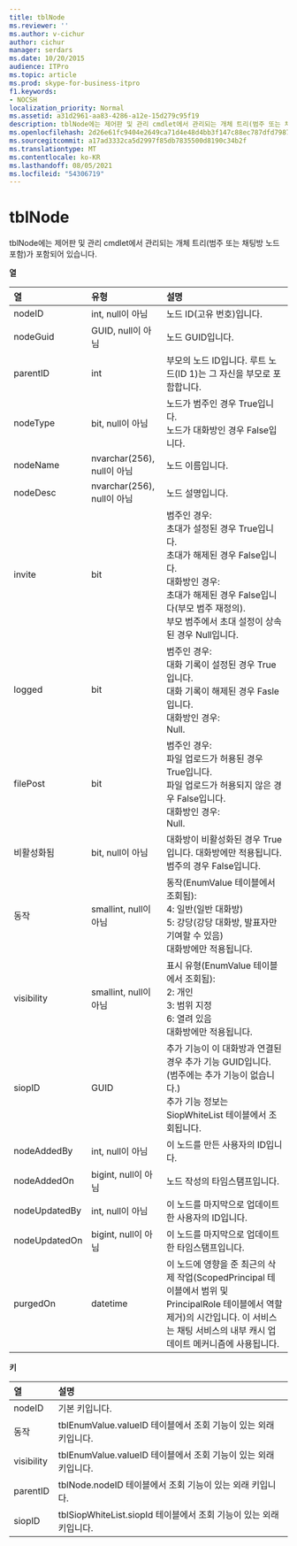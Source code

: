 ```yaml
---
title: tblNode
ms.reviewer: ''
ms.author: v-cichur
author: cichur
manager: serdars
ms.date: 10/20/2015
audience: ITPro
ms.topic: article
ms.prod: skype-for-business-itpro
f1.keywords:
- NOCSH
localization_priority: Normal
ms.assetid: a31d2961-aa83-4286-a12e-15d279c95f19
description: tblNode에는 제어판 및 관리 cmdlet에서 관리되는 개체 트리(범주 또는 채팅방 노드 포함)가 포함되어 있습니다.
ms.openlocfilehash: 2d26e61fc9404e2649ca71d4e48d4bb3f147c88ec787dfd798753eaa5f83a5b3
ms.sourcegitcommit: a17ad3332ca5d2997f85db7835500d8190c34b2f
ms.translationtype: MT
ms.contentlocale: ko-KR
ms.lasthandoff: 08/05/2021
ms.locfileid: "54306719"
---
```

# <a name="tblnode"></a>tblNode
 
tblNode에는 제어판 및 관리 cmdlet에서 관리되는 개체 트리(범주 또는 채팅방 노드 포함)가 포함되어 있습니다.
  
**열**

|**열**|**유형**|**설명**|
|:-----|:-----|:-----|
|nodeID  <br/> |int, null이 아님  <br/> |노드 ID(고유 번호)입니다.  <br/> |
|nodeGuid  <br/> |GUID, null이 아님  <br/> |노드 GUID입니다.  <br/> |
|parentID  <br/> |int  <br/> |부모의 노드 ID입니다. 루트 노드(ID 1)는 그 자신을 부모로 포함합니다.  <br/> |
|nodeType  <br/> |bit, null이 아님  <br/> |노드가 범주인 경우 True입니다.  <br/> 노드가 대화방인 경우 False입니다.  <br/> |
|nodeName  <br/> |nvarchar(256), null이 아님  <br/> |노드 이름입니다.  <br/> |
|nodeDesc  <br/> |nvarchar(256), null이 아님  <br/> |노드 설명입니다.  <br/> |
|invite  <br/> |bit  <br/> | 범주인 경우: <br/>  초대가 설정된 경우 True입니다. <br/>  초대가 해제된 경우 False입니다. <br/>  대화방인 경우: <br/>  초대가 해제된 경우 False입니다(부모 범주 재정의). <br/>  부모 범주에서 초대 설정이 상속된 경우 Null입니다. <br/> |
|logged  <br/> |bit  <br/> | 범주인 경우: <br/>  대화 기록이 설정된 경우 True입니다. <br/>  대화 기록이 해제된 경우 Fasle입니다. <br/>  대화방인 경우: <br/>  Null. <br/> |
|filePost  <br/> |bit  <br/> | 범주인 경우: <br/>  파일 업로드가 허용된 경우 True입니다. <br/>  파일 업로드가 허용되지 않은 경우 False입니다. <br/>  대화방인 경우: <br/>  Null. <br/> |
|비활성화됨  <br/> |bit, null이 아님  <br/> |대화방이 비활성화된 경우 True입니다. 대화방에만 적용됩니다. 범주의 경우 False입니다.  <br/> |
|동작  <br/> |smallint, null이 아님  <br/> | 동작(EnumValue 테이블에서 조회됨): <br/>  4: 일반(일반 대화방) <br/>  5: 강당(강당 대화방, 발표자만 기여할 수 있음) <br/>  대화방에만 적용됩니다. <br/> |
|visibility  <br/> |smallint, null이 아님  <br/> | 표시 유형(EnumValue 테이블에서 조회됨): <br/>  2: 개인 <br/>  3: 범위 지정 <br/>  6: 열려 있음 <br/>  대화방에만 적용됩니다. <br/> |
|siopID  <br/> |GUID  <br/> |추가 기능이 이 대화방과 연결된 경우 추가 기능 GUID입니다. (범주에는 추가 기능이 없습니다.)  <br/> 추가 기능 정보는 SiopWhiteList 테이블에서 조회됩니다.  <br/> |
|nodeAddedBy  <br/> |int, null이 아님  <br/> |이 노드를 만든 사용자의 ID입니다.  <br/> |
|nodeAddedOn  <br/> |bigint, null이 아님  <br/> |노드 작성의 타임스탬프입니다.  <br/> |
|nodeUpdatedBy  <br/> |int, null이 아님  <br/> |이 노드를 마지막으로 업데이트한 사용자의 ID입니다.  <br/> |
|nodeUpdatedOn  <br/> |bigint, null이 아님  <br/> |이 노드를 마지막으로 업데이트한 타임스탬프입니다.  <br/> |
|purgedOn  <br/> |datetime  <br/> |이 노드에 영향을 준 최근의 삭제 작업(ScopedPrincipal 테이블에서 범위 및 PrincipalRole 테이블에서 역할 제거)의 시간입니다. 이 서비스는 채팅 서비스의 내부 캐시 업데이트 메커니즘에 사용됩니다.  <br/> |
   
**키**

|**열**|**설명**|
|:-----|:-----|
|nodeID  <br/> |기본 키입니다.  <br/> |
|동작  <br/> |tblEnumValue.valueID 테이블에서 조회 기능이 있는 외래 키입니다.  <br/> |
|visibility  <br/> |tblEnumValue.valueID 테이블에서 조회 기능이 있는 외래 키입니다.  <br/> |
|parentID  <br/> |tblNode.nodeID 테이블에서 조회 기능이 있는 외래 키입니다.  <br/> |
|siopID  <br/> |tblSiopWhiteList.siopId 테이블에서 조회 기능이 있는 외래 키입니다.  <br/> |
   

